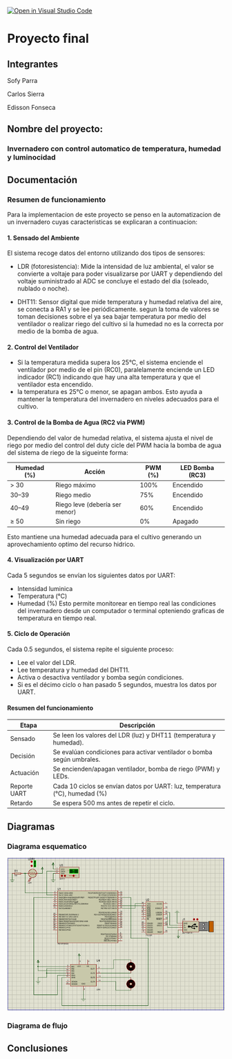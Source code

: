 [![Open in Visual Studio Code](https://classroom.github.com/assets/open-in-vscode-2e0aaae1b6195c2367325f4f02e2d04e9abb55f0b24a779b69b11b9e10269abc.svg)](https://classroom.github.com/online_ide?assignment_repo_id=19652994&assignment_repo_type=AssignmentRepo)
# Proyecto final

## Integrantes

Sofy Parra

Carlos Sierra

Edisson Fonseca

## Nombre del proyecto:

### Invernadero con control automatico de temperatura, humedad y luminocidad


## Documentación

### Resumen de funcionamiento

Para la implementacion de este proyecto se penso en la automatizacion de un invernadero cuyas caracteristicas se explicaran a continuacion: 

#### 1. Sensado del Ambiente
El sistema recoge datos del entorno utilizando dos tipos de sensores:

- LDR (fotoresistencia):
        Mide la intensidad de luz ambiental, el valor se convierte a voltaje para poder visualizarse por UART y dependiendo del voltaje suministrado al ADC se concluye el estado del dia (soleado, nublado o noche).

- DHT11:
        Sensor digital que mide temperatura y humedad relativa del aire, se conecta a RA1 y se lee periódicamente. segun la toma de valores se toman decisiones sobre el ya sea bajar temperatura por medio del ventilador o realizar riego del cultivo si la humedad no es la correcta por medio de la bomba de agua.

#### 2. Control del Ventilador

- Si la temperatura medida supera los 25°C, el sistema enciende el ventilador por medio de el pin (RC0), paralelamente enciende un LED indicador (RC1) indicando que hay una alta temperatura y que el ventilador esta encendido.
-  la temperatura es 25°C o menor, se apagan ambos. Esto ayuda a mantener la temperatura del invernadero en niveles adecuados para el cultivo.

#### 3. Control de la Bomba de Agua (RC2 via PWM)
Dependiendo del valor de humedad relativa, el sistema ajusta el nivel de riego por medio del control del duty cicle del PWM hacia la bomba de agua del sistema de riego de la sigueinte forma:

| Humedad (%) | Acción                        | PWM (%) | LED Bomba (RC3) |
|-------------|-------------------------------|---------|------------------|
| > 30        | Riego máximo                  | 100%    | Encendido        |
| 30–39       | Riego medio                   | 75%     | Encendido        |
| 40–49       | Riego leve (debería ser menor)| 60%     | Encendido        |
| ≥ 50        | Sin riego                     | 0%      | Apagado          |

Esto mantiene una humedad adecuada para el cultivo generando un aprovechamiento optimo del recurso hidrico.

#### 4. Visualización por UART

Cada 5 segundos se envían los siguientes datos por UART:
- Intensidad luminica
- Temperatura (°C)
- Humedad (%)
Esto permite monitorear en tiempo real las condiciones del invernadero desde un computador o terminal  opteniendo graficas de temperatura en tiempo real.

#### 5. Ciclo de Operación

Cada 0.5 segundos, el sistema repite el siguiente proceso:
- Lee el valor del LDR.
- Lee temperatura y humedad del DHT11.
- Activa o desactiva ventilador y bomba según condiciones.
- Si es el décimo ciclo o han pasado 5 segundos, muestra los datos por UART.

#### Resumen del funcionamiento 

| Etapa        | Descripción                                                                 |
|--------------|------------------------------------------------------------------------------|
| Sensado      | Se leen los valores del LDR (luz) y DHT11 (temperatura y humedad).          |
| Decisión     | Se evalúan condiciones para activar ventilador o bomba según umbrales.      |
| Actuación    | Se encienden/apagan ventilador, bomba de riego (PWM) y LEDs.                |
| Reporte UART | Cada 10 ciclos se envían datos por UART: luz, temperatura (°C), humedad (%) |
| Retardo      | Se espera 500 ms antes de repetir el ciclo.                                 |




## Diagramas

### Diagrama esquematico

![Esquematico proyecto](https://github.com/ECCI-microprocesadores/proyecto-entrega-final-g2-e1/blob/51fe4025bf56f4db71f0b184c6b1f751667cc83d/Imagenes/INVERNADERO.png)

### Diagrama de flujo


## Conclusiones


<!-- Crear una carpeta src e incluir en ella los códigos y/o el proyecto de mplab-->

